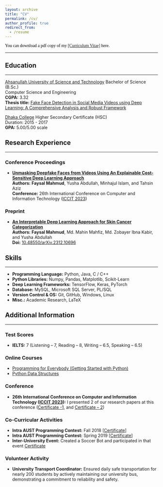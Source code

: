 ```yaml
---
layout: archive
title: "CV"
permalink: /cv/
author_profile: true
redirect_from:
  - /resume
---
```


<span style="color:black; font-family:Georgia;">
  You can download a pdf copy of my <a href="../files/CV/CV_Faysal Mahmud.pdf">[Curriculum Vitae]</a> here.
</span>

---

## Education
---

<!-- B.Sc. -->
[Ahsanullah University of Science and Technology](https://aust.edu)
Bachelor of Science (B.Sc.)  
Computer Science and Engineering  
**CGPA:** 3.32  
**Thesis title:** [Fake Face Detection in Social Media Videos using Deep Learning: A Comprehensive Analysis and Robust Framework](../files/B.Sc.%20Thesis/B.Sc.%20Thesis.pdf)

<!-- HSC -->
[Dhaka College](http://dhakacollege.edu.bd/)
Higher Secondary Certificate (HSC)  
Duration: 2015 - 2017  
**GPA:** 5.00/5.00 scale

## Research Experience
---

### Conference Proceedings

- **[Unmasking Deepfake Faces from Videos Using An Explainable Cost-Sensitive Deep Learning Approach](https://ieeexplore.ieee.org/document/10441026)** <br>
**Authors:** **Faysal Mahmud**, Yusha Abdullah, Minhajul Islam, and Tahsin Aziz <br>
**Conference:** 26th International Conference on Computer and Information Technology ([ICCIT 2023](https://iccit.org.bd/2023/))

### Preprint

- **[An Interpretable Deep Learning Approach for Skin Cancer Categorization](https://arxiv.org/pdf/2312.10696.pdf)** <br>
**Authors:** **Faysal Mahmud**, Md. Mahin Mahfiz, Md. Zobayer Ibna Kabir, and Yusha Abdullah <br>
**Doi:** [10.48550/arXiv.2312.10696](https://arxiv.org/abs/2312.10696)

## Skills
---

- **Programming Language:**       Python, Java, C / C++
- **Python Libraries:**           Numpy, Pandas, Matplotlib, Scikit-Learn
- **Deep Learning Frameworks:**   TensorFlow, Keras, PyTorch
- **Database:**                   MySQL, Microsoft SQL Server, PL/SQL
- **Version Control & OS:**       Git, GitHub, Windows, Linux
- **Misc.:**                      Academic Research, LaTeX

## Additional Information
---

### Test Scores

- **IELTS:** 7 (Listening – 7, Reading – 8, Writing – 6.5, Speaking – 6.5)

### Online Courses

- [Programming for Everybody (Getting Started with Python)](https://drive.google.com/file/d/1EUhS_ZHgxutxNrUfLF-Y7Sa8Q68xavXY/view)
- [Python Data Structures](https://drive.google.com/file/d/1KK7788_l5jodmWVohyH_nF9d33bWryMd/view)

### Conference

- **26th International Conference on Computer and Information Technology ([ICCIT 2023](https://iccit.org.bd/2023/)):** I presented 2 of our research papers at this conference ([Certificate -1](https://drive.google.com/file/d/1xW9Fgn-PXslJlvNPdDQyWUnYKKWskfu-/view), and [Certificate – 2](https://drive.google.com/file/d/1PQpYRBYVQb_31tsyCktVvuGsxDwl-tBG/view))

### Co-Curricular Activities

- **Intra AUST Programming Contest:** Fall 2018 [[Certificate](https://drive.google.com/file/d/1IjfGQLQ2qvr8J9xvyD5PFz8qxoeynow9/view)]
- **Intra AUST Programming Contest:** Spring 2019 [[Certificate](https://drive.google.com/file/d/1cgZ9grZtdyfVkGXuJCyJO_91rH7bseVS/view)]
- **Inter-University Event:** Created a Soccer Bot and participated in that event [Certificate](https://drive.google.com/file/d/11-42c21UQQ8eurUBBX4N6l47OjlrkFna/view)

### Volunteer Activity

- **University Transport Coordinator:** Ensured daily safe transportation for nearly 200 students by actively maintaining our university bus, demonstrating a commitment to reliability and safety.
```

